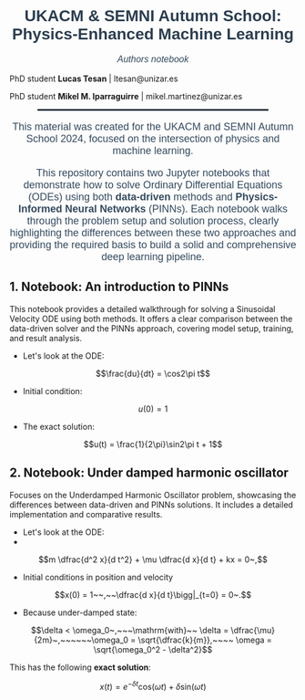<h1 style="text-align: center; font-family: 'Arial', sans-serif; color: #2c3e50;">
  <strong>UKACM & SEMNI Autumn School: Physics-Enhanced Machine Learning</strong>
</h1>

<p style="text-align: center; font-family: 'Arial', sans-serif; color: #34495e; font-size: 16px;">
  <i>Authors notebook</i>
  </p>
  PhD student <strong>Lucas Tesan</strong>         | ltesan@unizar.es
  </p>
  PhD student <strong>Mikel M. Iparraguirre</strong> | mikel.martinez@unizar.es
</p>

<hr style="border: 1px solid #2c3e50; width: 80%; margin: auto;">

<p style="text-align: center; font-family: 'Arial', sans-serif; color: #34495e; font-size: 18px;">
  This material was created for the UKACM and SEMNI Autumn School 2024, focused on the intersection of physics and machine learning. 

</p>

<p style="text-align: center; font-family: 'Arial', sans-serif; color: #34495e; font-size: 18px;">
  This repository contains two Jupyter notebooks that demonstrate how to solve Ordinary Differential Equations (ODEs) using both <strong>data-driven</strong> methods and <strong>Physics-Informed Neural Networks</strong> (PINNs). Each notebook walks through the problem setup and solution process, clearly highlighting the differences between these two approaches and providing the required basis to build a solid and comprehensive deep learning pipeline.
</p>

## **1. Notebook: An introduction to PINNs**

This notebook provides a detailed walkthrough for solving a Sinusoidal Velocity ODE using both methods. It offers a clear comparison between the data-driven solver and the PINNs approach, covering model setup, training, and result analysis.

- Let's look at the ODE:
  
$$\frac{du}{dt} = \cos2\pi t$$

- Initial condition:
  
$$u(0) = 1$$

- The exact solution:


$$u(t) = \frac{1}{2\pi}\sin2\pi t + 1$$


## **2. Notebook: Under damped harmonic oscillator**

Focuses on the Underdamped Harmonic Oscillator problem, showcasing the differences between data-driven and PINNs solutions. It includes a detailed implementation and comparative results.

- Let's look at the ODE:
- 
$$m \dfrac{d^2 x}{d t^2} + \mu \dfrac{d x}{d t} + kx = 0~,$$

- Initial conditions in position and velocity
  
$$x(0) = 1~~,~~\dfrac{d x}{d t}\bigg|_{t=0} = 0~.$$

- Because under-damped state:
  
$$\delta < \omega_0~,~~~\mathrm{with}~~
\delta = \dfrac{\mu}{2m}~,~~~~~~\omega_0 = \sqrt{\dfrac{k}{m}},~~~~ \omega = \sqrt{\omega_0^2 - \delta^2}$$


This has the following **exact solution**:

$$x(t) = e^{-\delta t} \text{cos}(\omega t) + {\delta}\text{sin}(\omega t)$$
